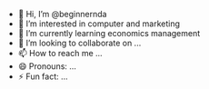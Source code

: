 - 👋 Hi, I’m @beginnernda
- 👀 I’m interested in computer and marketing
- 🌱 I’m currently learning economics management
- 💞️ I’m looking to collaborate on ...
- 📫 How to reach me ...
- 😄 Pronouns: ...
- ⚡ Fun fact: ...

<!---
beginnernda/beginnernda is a ✨ special ✨ repository because its `README.md` (this file) appears on your GitHub profile.
You can click the Preview link to take a look at your changes.
--->
